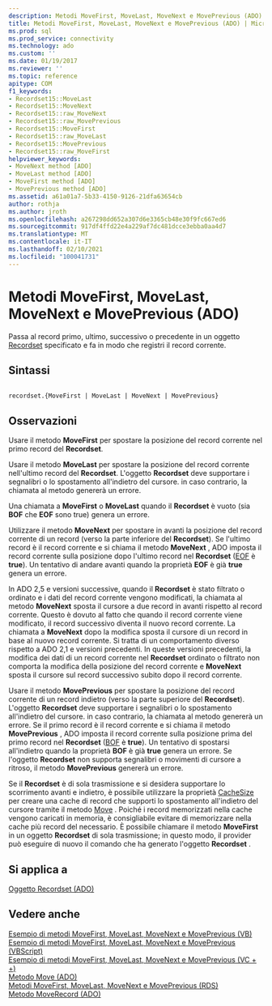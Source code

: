 ```yaml
---
description: Metodi MoveFirst, MoveLast, MoveNext e MovePrevious (ADO)
title: Metodi MoveFirst, MoveLast, MoveNext e MovePrevious (ADO) | Microsoft Docs
ms.prod: sql
ms.prod_service: connectivity
ms.technology: ado
ms.custom: ''
ms.date: 01/19/2017
ms.reviewer: ''
ms.topic: reference
apitype: COM
f1_keywords:
- Recordset15::MoveLast
- Recordset15::MoveNext
- Recordset15::raw_MoveNext
- Recordset15::raw_MovePrevious
- Recordset15::MoveFirst
- Recordset15::raw_MoveLast
- Recordset15::MovePrevious
- Recordset15::raw_MoveFirst
helpviewer_keywords:
- MoveNext method [ADO]
- MoveLast method [ADO]
- MoveFirst method [ADO]
- MovePrevious method [ADO]
ms.assetid: a61a01a7-5b33-4150-9126-21dfa63654cb
author: rothja
ms.author: jroth
ms.openlocfilehash: a267298dd652a307d6e3365cb48e30f9fc667ed6
ms.sourcegitcommit: 917df4ffd22e4a229af7dc481dcce3ebba0aa4d7
ms.translationtype: MT
ms.contentlocale: it-IT
ms.lasthandoff: 02/10/2021
ms.locfileid: "100041731"
---
```

# <a name="movefirst-movelast-movenext-and-moveprevious-methods-ado"></a>Metodi MoveFirst, MoveLast, MoveNext e MovePrevious (ADO)
Passa al record primo, ultimo, successivo o precedente in un oggetto [Recordset](./recordset-object-ado.md) specificato e fa in modo che registri il record corrente.  
  
## <a name="syntax"></a>Sintassi  
  
```  
  
recordset.{MoveFirst | MoveLast | MoveNext | MovePrevious}  
```  
  
## <a name="remarks"></a>Osservazioni  
 Usare il metodo **MoveFirst** per spostare la posizione del record corrente nel primo record del **Recordset**.  
  
 Usare il metodo **MoveLast** per spostare la posizione del record corrente nell'ultimo record del **Recordset**. L'oggetto **Recordset** deve supportare i segnalibri o lo spostamento all'indietro del cursore. in caso contrario, la chiamata al metodo genererà un errore.  
  
 Una chiamata a **MoveFirst** o **MoveLast** quando il **Recordset** è vuoto (sia **BOF** che **EOF** sono true) genera un errore.  
  
 Utilizzare il metodo **MoveNext** per spostare in avanti la posizione del record corrente di un record (verso la parte inferiore del **Recordset**). Se l'ultimo record è il record corrente e si chiama il metodo **MoveNext** , ADO imposta il record corrente sulla posizione dopo l'ultimo record nel **Recordset** ([EOF](./bof-eof-properties-ado.md) è **true**). Un tentativo di andare avanti quando la proprietà **EOF** è già **true** genera un errore.  
  
 In ADO 2,5 e versioni successive, quando il **Recordset** è stato filtrato o ordinato e i dati del record corrente vengono modificati, la chiamata al metodo **MoveNext** sposta il cursore a due record in avanti rispetto al record corrente. Questo è dovuto al fatto che quando il record corrente viene modificato, il record successivo diventa il nuovo record corrente. La chiamata a **MoveNext** dopo la modifica sposta il cursore di un record in base al nuovo record corrente. Si tratta di un comportamento diverso rispetto a ADO 2,1 e versioni precedenti. In queste versioni precedenti, la modifica dei dati di un record corrente nel **Recordset** ordinato o filtrato non comporta la modifica della posizione del record corrente e **MoveNext** sposta il cursore sul record successivo subito dopo il record corrente.  
  
 Usare il metodo **MovePrevious** per spostare la posizione del record corrente di un record indietro (verso la parte superiore del **Recordset**). L'oggetto **Recordset** deve supportare i segnalibri o lo spostamento all'indietro del cursore. in caso contrario, la chiamata al metodo genererà un errore. Se il primo record è il record corrente e si chiama il metodo **MovePrevious** , ADO imposta il record corrente sulla posizione prima del primo record nel **Recordset** ([BOF](./bof-eof-properties-ado.md) è **true**). Un tentativo di spostarsi all'indietro quando la proprietà **BOF** è già **true** genera un errore. Se l'oggetto **Recordset** non supporta segnalibri o movimenti di cursore a ritroso, il metodo **MovePrevious** genererà un errore.  
  
 Se il **Recordset** è di sola trasmissione e si desidera supportare lo scorrimento avanti e indietro, è possibile utilizzare la proprietà [CacheSize](./cachesize-property-ado.md) per creare una cache di record che supporti lo spostamento all'indietro del cursore tramite il metodo [Move](./move-method-ado.md) . Poiché i record memorizzati nella cache vengono caricati in memoria, è consigliabile evitare di memorizzare nella cache più record del necessario. È possibile chiamare il metodo **MoveFirst** in un oggetto **Recordset** di sola trasmissione; in questo modo, il provider può eseguire di nuovo il comando che ha generato l'oggetto **Recordset** .  
  
## <a name="applies-to"></a>Si applica a  
 [Oggetto Recordset (ADO)](./recordset-object-ado.md)  
  
## <a name="see-also"></a>Vedere anche  
 [Esempio di metodi MoveFirst, MoveLast, MoveNext e MovePrevious (VB)](./movefirst-movelast-movenext-and-moveprevious-methods-example-vb.md)   
 [Esempio di metodi MoveFirst, MoveLast, MoveNext e MovePrevious (VBScript)](./movefirst-movelast-movenext-and-moveprevious-methods-example-vbscript.md)   
 [Esempio di metodi MoveFirst, MoveLast, MoveNext e MovePrevious (VC + +)](./movefirst-movelast-movenext-and-moveprevious-methods-example-vc.md)   
 [Metodo Move (ADO)](./move-method-ado.md)   
 [Metodi MoveFirst, MoveLast, MoveNext e MovePrevious (RDS)](../rds-api/movefirst-movelast-movenext-and-moveprevious-methods-rds.md)   
 [Metodo MoveRecord (ADO)](./moverecord-method-ado.md)